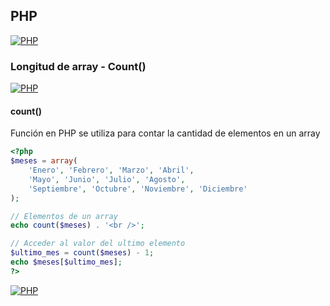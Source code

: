 ## PHP
[![PHP](https://img.shields.io/badge/PHP-787CB5?style=for-the-badge&logo=php&logoColor=white&labelColor=101010)](https://github.com/Alberto-mt/PHP/blob/main/PHP/Apuntes/index.md)

### Longitud de array - Count()
[![PHP](https://img.shields.io/badge/Longitud_array_Count-447ac0?style=for-the-badge&logo=php&logoColor=white&labelColor=101010)](https://github.com/Alberto-mt/PHP/blob/main/PHP/Apuntes/categories/Longitud_array_count.md)

#### count()
Función en PHP se utiliza para contar la cantidad de elementos en un array
```php
<?php 
$meses = array(
	'Enero', 'Febrero', 'Marzo', 'Abril', 
	'Mayo', 'Junio', 'Julio', 'Agosto',
	'Septiembre', 'Octubre', 'Noviembre', 'Diciembre'
);

// Elementos de un array
echo count($meses) . '<br />';

// Acceder al valor del ultimo elemento
$ultimo_mes = count($meses) - 1;
echo $meses[$ultimo_mes];
?>
```

[![PHP](https://img.shields.io/badge/Longitud_array_Count-447ac0?style=for-the-badge&label=&#9650;&logoColor=white&labelColor=101010)](https://github.com/Alberto-mt/PHP/blob/main/PHP/Apuntes/categories/Longitud_array_count.md)
